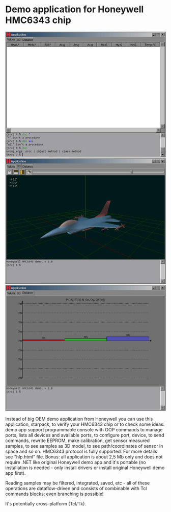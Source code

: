 # Demo application for Honeywell HMC6343 chip #

![Screenshot 1](scr1.jpg)
![Screenshot 2](scr2.jpg)
![Screenshot 3](scr3.jpg)

Instead of big OEM demo application from Honeywell you can use this application,
starpack, to verify your HMC6343 chip or to check some ideas: demo app support
programmable console with OOP commands to manage ports, lists all devices and
available ports, to configure port, device, to send commands, rewrite EEPROM,
make calibration, get sensor measured samples, to see samples as 3D model, to
see path/coordinates of sensor in space and so on. HMC6343 protocol is fully
supported. For more details see "hlp.html" file. Bonus: all application is about
2,5 Mb only and does not require .NET like original Honeywell demo app and it's
portable (no installation is needed - only install drivers or install original
Honeywell demo app first).

Reading samples may be filtered, integrated, saved, etc - all of these operations
are dataflow-driven and consists of combinable with Tcl commands blocks: even
branching is possible!

It's potentially cross-platform (Tcl/Tk).
